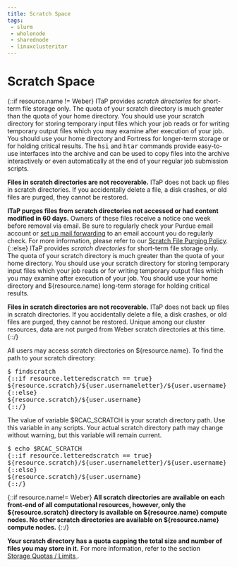 ```yaml
---
title: Scratch Space
tags:
 - slurm
 - wholenode
 - sharednode
 - linuxclusteritar
---
```


# Scratch Space
{::if resource.name != Weber}
ITaP provides <em>scratch directories</em> for short-term file storage only. The quota of your scratch directory is much greater than the quota of your home directory. You should use your scratch directory for storing temporary input files which your job reads or for writing temporary output files which you may examine after execution of your job. You should use your home directory and Fortress for longer-term storage or for holding critical results. The <kbd>hsi</kbd> and <kbd>htar</kbd> commands provide easy-to-use interfaces into the archive and can be used to copy files into the archive interactively or even automatically at the end of your regular job submission scripts.
 
<strong>Files in scratch directories are not recoverable.</strong>  ITaP does not back up files in scratch directories.  If you accidentally delete a file, a disk crashes, or old files are purged, they cannot be restored.

<strong>ITaP purges files from scratch directories not accessed or had content modified in 60 days.</strong>  Owners of these files receive a notice one week before removal via email. Be sure to regularly check your Purdue email account or <a href="https://www.purdue.edu/apps/account/ChangeMailbox">set up mail forwarding</a> to an email account you do regularly check. For more information, please refer to our <a href="/policies/scratchpurge/">Scratch File Purging Policy</a>.
{::else} 
ITaP provides <em>scratch directories</em> for short-term file storage only. The quota of your scratch directory is much greater than the quota of your home directory. You should use your scratch directory for storing temporary input files which your job reads or for writing temporary output files which you may examine after execution of your job. You should use your home directory and ${resource.name} long-term storage for holding critical results.
 
<strong>Files in scratch directories are not recoverable.</strong>  ITaP does not back up files in scratch directories.  If you accidentally delete a file, a disk crashes, or old files are purged, they cannot be restored.  Unique among our cluster resources, data are not purged from Weber scratch directories at this time.
{::/}

All users may access scratch directories on ${resource.name}.  To find the path to your scratch directory:

<pre>
$ findscratch
{::if resource.letteredscratch == true}
${resource.scratch}/${user.usernameletter}/${user.username}
{::else}
${resource.scratch}/${user.username}
{::/}
</pre>

The value of variable $RCAC_SCRATCH is your scratch directory path.  Use this variable in any scripts.  Your actual scratch directory path may change without warning, but this variable will remain current.

<pre>
$ echo $RCAC_SCRATCH
{::if resource.letteredscratch == true}
${resource.scratch}/${user.usernameletter}/${user.username}
{::else}
${resource.scratch}/${user.username}
{::/}
</pre>

{::if resource.name!= Weber}
<strong>All scratch directories are available on each front-end of all computational resources, however, only the ${resource.scratch} directory is available on ${resource.name} compute nodes. No other scratch directories are available on ${resource.name} compute nodes.</strong>
{::/}

<strong>Your scratch directory has a quota capping the total size and number of files you may store in it.</strong>  For more information, refer to the section [Storage&#160;Quotas&#160;/&#160;Limits&#160;](../../quota).
